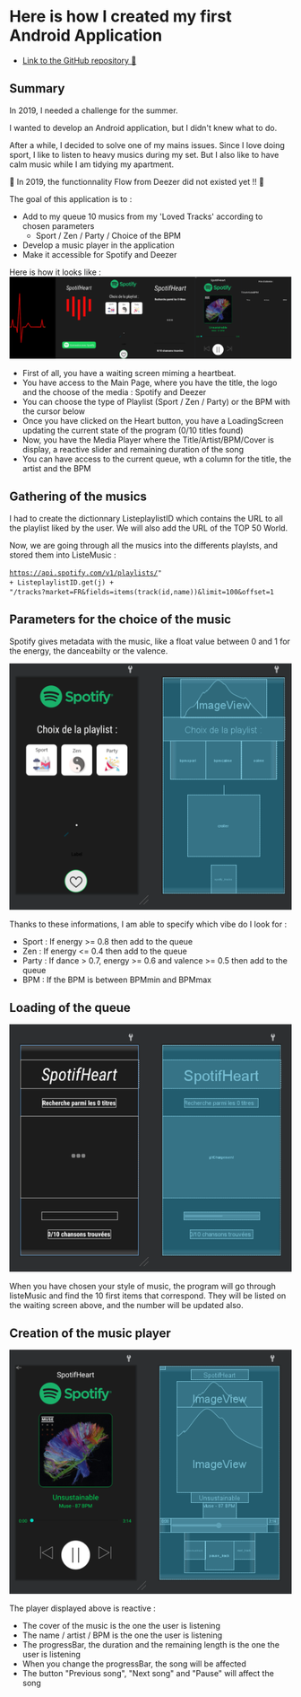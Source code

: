 # Here is how I created my first Android Application

- [Link to the GitHub repository 👋](https://github.com/wTrystan/deezHeart)

## Summary

In 2019, I needed a challenge for the summer.

I wanted to develop an Android application, but I didn't knew what to do.

After a while, I decided to solve one of my mains issues.
Since I love doing sport, I like to listen to heavy musics during my set. But I also like to have calm music while I am tidying my apartment.

👋 In 2019, the functionnality Flow from Deezer did not existed yet !! 👋

The goal of this application is to :
- Add to my queue 10 musics from my 'Loved Tracks' according to chosen parameters
	- Sport / Zen / Party / Choice of the BPM
- Develop a music player in the application
- Make it accessible for Spotify and Deezer

Here is how it looks like :
<img src='/img_android/summary.png'>

- First of all, you have a waiting screen miming a heartbeat.
- You have access to the Main Page, where you have the title, the logo and the choose of the media : Spotify and Deezer
- You can choose the type of Playlist (Sport / Zen / Party) or the BPM with the cursor below
- Once you have clicked on the Heart button, you have a LoadingScreen updating the current state of the program (0/10 titles found)
- Now, you have the Media Player where the Title/Artist/BPM/Cover is display, a reactive slider and remaining duration of the song
- You can have access to the current queue, wth a column for the title, the artist and the BPM

## Gathering of the musics

I had to create the dictionnary ListeplaylistID which contains the URL to all the playlist liked by the user.
We will also add the URL of the TOP 50 World.

Now, we are going through all the musics into the differents playlsts, and stored them into ListeMusic :

<code>https://api.spotify.com/v1/playlists/" + ListeplaylistID.get(j) + "/tracks?market=FR&fields=items(track(id,name))&limit=100&offset=1 </code>

## Parameters for the choice of the music
Spotify gives metadata with the music, like a float value between 0 and 1 for the energy, the danceabilty or the valence.

<img src='/img_android/spotify_Connect.PNG'>

Thanks to these informations, I am able to specify which vibe do I look for :

- Sport : If energy >= 0.8 then add to the queue
- Zen : If energy <= 0.4 then add to the queue
- Party : If dance > 0.7, energy >= 0.6 and valence >= 0.5 then add to the queue
- BPM : If the BPM is between BPMmin and BPMmax

## Loading of the queue

<img src='/img_android/waiting_screen.PNG'>

When you have chosen your style of music, the program will go through listeMusic and find the 10 first items that correspond.
They will be listed on the waiting screen above, and the number will be updated also. 

## Creation of the music player

<img src='/img_android/spotify_player.PNG'>

The player displayed above is reactive :
- The cover of the music is the one the user is listening
- The name / artist / BPM is the one the user is listening
- The progressBar, the duration and the remaining length is the one the user is listening
- When you change the progressBar, the song will be affected
- The button "Previous song", "Next song" and "Pause" will affect the song

